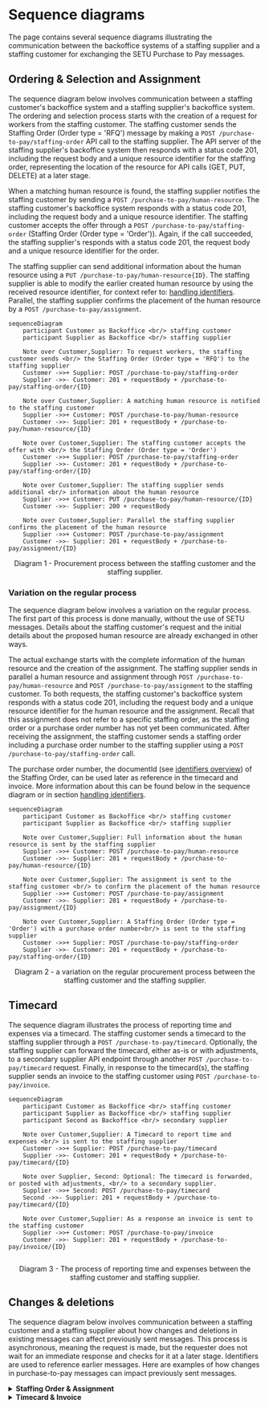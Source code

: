 # Sequence diagrams

The page contains several sequence diagrams illustrating the communication between the backoffice systems of a staffing supplier and a staffing customer for exchanging the SETU Purchase to Pay messages.

<!--
### Regular Staffing Process


```mermaid
sequenceDiagram
    participant Customer as Backoffice <br/> staffing customer
    participant Supplier as Backoffice <br/> staffing supplier

    Note over Customer,Supplier: To request workers, the staffing customer sends <br/> the Staffing Order (Order type = 'RFQ') to the staffing supplier
    Customer ->>+ Supplier: POST /purchase-to-pay/order
    Supplier ->>- Customer: 201 + requestBody + /purchase-to-pay/order/{ID}

    Note over Customer,Supplier: A matching human resource is notified to the staffing customer.
    Supplier ->>+ Customer: POST /purchase-to-pay/human-resource
    Customer ->>- Supplier: 201 + requestBody + /purchase-to-pay/human-resource/{ID}

    Note over Customer,Supplier: The staffing customer accepts the offer.
    Customer ->>+ Supplier: Accepts by telephone or in another (electronic) way
    

    Note over Customer,Supplier: The staffing supplier sends additional <br/> information about the human resource
    Supplier ->>+ Customer: PUT /purchase-to-pay/human-resource/{ID}
    Customer ->>- Supplier: Supplier: 201 + requestBody + /purchase-to-pay/human-resource/{ID}

    Note over Customer,Supplier: Parallel the staffing supplier confirms the placement of the human resource
    Supplier ->>+ Customer: POST /purchase-to-pay/assignment
    Customer ->>- Supplier: 201 + requestBody + /purchase-to-pay/assignment/{ID}

```
-->

## Ordering & Selection and Assignment

The sequence diagram below involves communication between a staffing customer's backoffice system and a staffing supplier's backoffice system. The ordering and selection process starts with the creation of a request for workers from the staffing customer. The staffing customer sends the Staffing Order (Order type = 'RFQ') message by making a `POST /purchase-to-pay/staffing-order` API call to the staffing supplier. The API server of the staffing supplier's backoffice system then responds with a status code 201, including the request body and a unique resource identifier for the staffing order, representing the location of the resource for API calls (GET, PUT, DELETE) at a later stage.

When a matching human resource is found, the staffing supplier notifies the staffing customer by sending a `POST /purchase-to-pay/human-resource`. The staffing customer's backoffice system responds with a status code 201, including the request body and a unique resource identifier. The staffing customer accepts the offer through a `POST /purchase-to-pay/staffing-order` (Staffing Order (Order type = 'Order')). Again, if the call succeeded, the staffing supplier's responds with a status code 201, the request body and a unique resource identifier for the order. 

The staffing supplier can send additional information about the human resource using a `PUT /purchase-to-pay/human-resource{ID}`. The staffing supplier is able to modify the earlier created human resource by using the received resource identifier, for context refer to: [handling identifiers](../api/usage-notes/identifiers.md). Parallel, the staffing supplier confirms the placement of the human resource by a `POST /purchase-to-pay/assignment`. 


```mermaid
sequenceDiagram
    participant Customer as Backoffice <br/> staffing customer
    participant Supplier as Backoffice <br/> staffing supplier

    Note over Customer,Supplier: To request workers, the staffing customer sends <br/> the Staffing Order (Order type = 'RFQ') to the staffing supplier
    Customer ->>+ Supplier: POST /purchase-to-pay/staffing-order
    Supplier ->>- Customer: 201 + requestBody + /purchase-to-pay/staffing-order/{ID}

    Note over Customer,Supplier: A matching human resource is notified to the staffing customer
    Supplier ->>+ Customer: POST /purchase-to-pay/human-resource
    Customer ->>- Supplier: 201 + requestBody + /purchase-to-pay/human-resource/{ID}

    Note over Customer,Supplier: The staffing customer accepts the offer with <br/> the Staffing Order (Order type = 'Order')
    Customer ->>+ Supplier: POST /purchase-to-pay/staffing-order
    Supplier ->>- Customer: 201 + requestBody + /purchase-to-pay/staffing-order/{ID}

    Note over Customer,Supplier: The staffing supplier sends additional <br/> information about the human resource
    Supplier ->>+ Customer: PUT /purchase-to-pay/human-resource/{ID}
    Customer ->>- Supplier: 200 + requestBody 

    Note over Customer,Supplier: Parallel the staffing supplier confirms the placement of the human resource
    Supplier ->>+ Customer: POST /purchase-to-pay/assignment
    Customer ->>- Supplier: 201 + requestBody + /purchase-to-pay/assignment/{ID}

```

<figcaption align = "center">Diagram 1 - Procurement process between the staffing customer and the staffing supplier.</figcaption>



<!--
### OR

Kunnen we de accept via een staffing order doen, en dan een opnieuw sturen of de vorige aanpassen? Kunnen we de eerdere human resource aanpassen met meer informatie. 


```mermaid
sequenceDiagram
    participant Customer as Backoffice <br/> staffing customer
    participant Supplier as Backoffice <br/> staffing supplier

    Note over Customer,Supplier: To request workers, the staffing customer sends <br/> the staffing-order (Order type = 'RFQ') to the staffing supplier
    Customer ->>+ Supplier: POST /purchase-to-pay/staffing-order
    Supplier ->>- Customer: 201 + requestBody + /purchase-to-pay/staffing-order/{ID}

    Note over Customer,Supplier: A matching human resource is notified to the staffing customer.
    Supplier ->>+ Customer: POST /purchase-to-pay/human-resource
    Customer ->>- Supplier: 201 + requestBody + /purchase-to-pay/human-resource/{ID}

    Note over Customer,Supplier: The the staffing-order is updated with (Order type = 'Order') <br/> by the staffing customer to accepts the offer with by.
    Customer ->>+ Supplier: PUT /purchase-to-pay/staffing-order/{ID}
    Supplier ->>- Customer: 200 + requestBody 

    Note over Customer,Supplier: The human-resource is updated with additional <br/> information about the human resource
    Supplier ->>+ Customer: PUT /purchase-to-pay/human-resource/{ID}
    Customer ->>- Supplier: Supplier: 200 + requestBody

    Note over Customer,Supplier: Parallel the staffing supplier confirms the placement of the human resource
    Supplier ->>+ Customer: POST /purchase-to-pay/assignment
    Customer ->>- Supplier: 201 + requestBody + /purchase-to-pay/assignment/{ID}

```

<figcaption align = "center">Diagram X - X Flow between the staffing customer and the staffing supplier.</figcaption>

-->


### Variation on the regular process

The sequence diagram below involves a variation on the regular process. The first part of this process is done manually, without the use of SETU messages. Details about the staffing customer's request and the initial details about the proposed human resource are already exchanged in other ways. 

The actual exchange starts with the complete information of the human resource and the creation of the assignment. The staffing supplier sends in parallel a human resource and assignment through `POST /purchase-to-pay/human-resource` and `POST /purchase-to-pay/assignment` to the staffing customer. To both requests, the staffing customer's backoffice system responds with a status code 201, including the request body and a unique resource identifier for the human resource and the assignment. Recall that this assignment does not refer to a specific staffing order, as the staffing order or a purchase order number has not yet been communicated. After receiving the assignment, the staffing customer sends a staffing order including a purchase order number to the staffing supplier using a `POST /purchase-to-pay/staffing-order` call. 

The purchase order number, the documentId (see [identifiers overview](./UsageNotes/Identifiers-overview.md)) of the Staffing Order, can be used later as reference in the timecard and invoice. More information about this can be found below in the sequence diagram or in section [handling identifiers](../api/usage-notes/identifiers.md).


```mermaid
sequenceDiagram
    participant Customer as Backoffice <br/> staffing customer
    participant Supplier as Backoffice <br/> staffing supplier
    
    Note over Customer,Supplier: Full information about the human resource is sent by the staffing supplier 
    Supplier ->>+ Customer: POST /purchase-to-pay/human-resource
    Customer ->>- Supplier: 201 + requestBody + /purchase-to-pay/human-resource/{ID}

    Note over Customer,Supplier: The assignment is sent to the staffing customer <br/> to confirm the placement of the human resource
    Supplier ->>+ Customer: POST /purchase-to-pay/assignment
    Customer ->>- Supplier: 201 + requestBody + /purchase-to-pay/assignment/{ID}

    Note over Customer,Supplier: A Staffing Order (Order type = 'Order') with a purchase order number<br/> is sent to the staffing supplier 
    Customer ->>+ Supplier: POST /purchase-to-pay/staffing-order
    Supplier ->>- Customer: 201 + requestBody + /purchase-to-pay/staffing-order/{ID}
```
<figcaption align = "center">Diagram 2 - a variation on the regular procurement process between the staffing customer and the staffing supplier.</figcaption>


## Timecard

The sequence diagram illustrates the process of reporting time and expenses via a timecard. The staffing customer sends a timecard to the staffing supplier through a `POST /purchase-to-pay/timecard`. Optionally, the staffing supplier can forward the timecard, either as-is or with adjustments, to a secondary supplier API endpoint through another `POST /purchase-to-pay/timecard` request. Finally, in response to the timecard(s), the staffing supplier sends an invoice to the staffing customer using `POST /purchase-to-pay/invoice`.

```mermaid
sequenceDiagram
    participant Customer as Backoffice <br/> staffing customer
    participant Supplier as Backoffice <br/> staffing supplier
    participant Second as Backoffice <br/> secondary supplier

    Note over Customer,Supplier: A Timecard to report time and expenses <br/> is sent to the staffing supplier
    Customer ->>+ Supplier: POST /purchase-to-pay/timecard
    Supplier ->>- Customer: 201 + requestBody + /purchase-to-pay/timecard/{ID}

    Note over Supplier, Second: Optional: The timecard is forwarded, or posted with adjustments, <br/> to a secondary supplier.
    Supplier ->>+ Second: POST /purchase-to-pay/timecard
    Second ->>- Supplier: 201 + requestBody + /purchase-to-pay/timecard/{ID}

    Note over Customer,Supplier: As a response an invoice is sent to the staffing customer
    Supplier ->>+ Customer: POST /purchase-to-pay/invoice
    Customer ->>- Supplier: 201 + requestBody + /purchase-to-pay/invoice/{ID}
   
```

<figcaption align = "center">Diagram 3 - The process of reporting time and expenses between the staffing customer and staffing supplier.</figcaption>



## Changes & deletions

The sequence diagram below involves communication between a staffing customer and a staffing supplier about how changes and deletions in existing messages can affect previously sent messages. This process is asynchronous, meaning the request is made, but the requester does not wait for an immediate response and checks for it at a later stage. Identifiers are used to reference earlier messages. Here are examples of how changes in purchase-to-pay messages can impact previously sent messages.

<details>
<summary><strong>Staffing Order & Assignment</strong></summary>

The staffing customer sends a Staffing Order (Order type = 'Order') to the staffing supplier using a `POST /purchase-to-pay/staffing-order`, which includes a documentId as purchase order number. The staffing supplier responds with a status code 201, the request body and a unique resource identifier for the Staffing Order.

In response to the Staffing Order, the staffing supplier confirms the order of the human resource by sending a `POST /purchase-to-pay/assignment` to the staffing customer. This Assignment includes a reference to the Staffing Order via the purchase order number. Again, the response includes a status code 201, the request body and a unique resource identifier for the Assignment.

Later, the staffing customer deletes the existing Staffing Order. This update is sent using a `DELETE /purchase-to-pay/staffing-order/ID` with `ID-example-1` as identifier. Since the Staffing Order and the Assignment are interrelated via the same purchase order number, the staffing supplier knows exactly which item needs to be posted, updated, or even deleted based on the update to the Staffing Order. The staffing supplier sends the deleted assignment using a `DELETE /purchase-to-pay/assignment/ID` with ID-example-2 as identifier. 

```mermaid
sequenceDiagram
    participant Customer as Backoffice <br/> staffing customer
    participant Supplier as Backoffice <br/> staffing supplier
    
    Note over Customer,Supplier: A staffing customer sends a Staffing Order to the staffing supplier
    Customer ->>+ Supplier: POST /purchase-to-pay/staffing-order
    Supplier ->>- Customer: 201 + requestBody + /purchase-to-pay/staffing-order/ID-example-1

    Note over Customer,Supplier: As a response the Assignment is sent to confirm the placement of <br/> the human resource with a reference to the Staffing Order
    Supplier ->>+ Customer: POST /purchase-to-pay/assignment
    Customer ->>- Supplier: 201 + requestBody + /purchase-to-pay/assignment/ID-example-2

    Note over Customer,Supplier: The staffing customer deletes the existing Staffing Order 
    Customer ->>+ Supplier: DELETE /purchase-to-pay/staffing-order/ID-example-1
    Supplier ->>- Customer: 200 + requestBody 

    Note over Customer,Supplier: Since the Staffing Order and the Assignment are interrelated, the <br/> staffing supplier knows the exact item that needs to be <br/> posted, updated, or even deleted
    Supplier ->>+ Customer: DELETE /purchase-to-pay/assignment/ID-example-2
    Customer ->>- Supplier: 200 + requestBody 

```


</details>


<details>
<summary><strong>Timecard & Invoice</strong></summary>

A change or deletion of a timecard can impact a previously sent invoice. The staffing customer sends a Timecard with the number of hours the human resource has worked using a `POST /purchase-to-pay/timecard`. In response to the timecard, or multiple timecards, the staffing supplier sends a `POST /purchase-to-pay/invoice`. This invoice includes a reference to the timecard via the purchase order number.

Later, the staffing customer updates the existing timecard because a mistake was made or any other reason. This update is sent using a `PUT /purchase-to-pay/timecard/ID` with `ID-example-3` as the identifier. Since the timecard and the invoice are interrelated via the purchase order number, the staffing supplier knows exactly which item needs to be posted, updated, or even deleted based on the deleted timecard. The incorrect invoice is entirely credited with a negative invoice (or Credit Note) using a  `POST /purchase-to-pay/invoice/ID-example-4` and sends a new invoice using a `POST /purchase-to-pay/invoice` to correct the previously sent invoice.

According to the [NLCIUS](https://www.forumstandaardisatie.nl/open-standaarden/nlcius) (Dutch specification of a European Invoice), which the SETU uses, there are two ways to correct an already sent invoice:

1. The incorrect invoice is entirely credited with a negative invoice (or Credit Note). This negative invoice has its own number and refers to the original invoice. A correct invoice is then issued. This new invoice also has its own number and refers to the original invoice. This method is the easiest to process and is preferred.

2. Alternatively, a corrective invoice can be sent in which the incorrect items, discounts, and/or surcharges are entirely credited, and the correct items/discounts/surcharges are listed. This corrective invoice also has its own number and refers to the original invoice.


```mermaid
sequenceDiagram
    participant Customer as Backoffice <br/> staffing customer
    participant Supplier as Backoffice <br/> staffing supplier
    
    Note over Customer,Supplier: A staffing customer sends a Timecard to the staffing supplier
    Customer ->>+ Supplier: POST /purchase-to-pay/timecard
    Supplier ->>- Customer: 201 + requestBody + /purchase-to-pay/timecard/ID-example-3

    Note over Customer,Supplier: As a response an Invoice is sent to the staffing customer
    Supplier ->>+ Customer: POST /purchase-to-pay/invoice
    Customer ->>- Supplier: 201 + requestBody + /purchase-to-pay/invoice/{ID-example-4}

    Note over Customer,Supplier: The staffing customer deletes the existing Timecard
    Customer ->>+ Supplier: PUT /purchase-to-pay/timecard/ID-example-3
    Supplier ->>- Customer: 200 + requestBody 

    Note over Customer,Supplier: Since the Timecard and the Invoice are interrelated, the <br/> staffing supplier knows the exact item that needs to be <br/> posted, updated, or even deleted. 

    Note over Customer,Supplier: The incorrect invoice is entirely credited with <br/> a negative invoice (or Credit Note). In theory this a POST.
    Supplier ->>+ Customer: POST /purchase-to-pay/invoice
    Customer ->>- Supplier: 200 + requestBody + /purchase-to-pay/invoice/{ID}

    Note over Customer,Supplier: A new invoice is sent to correct the other Invoice
    Supplier ->>+ Customer: POST /purchase-to-pay/invoice
    Customer ->>- Supplier: 200 + requestBody + /purchase-to-pay/invoice/{ID}

```
</details>

